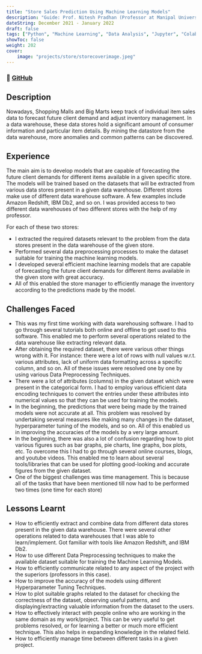 ```yaml
---
title: "Store Sales Prediction Using Machine Learning Models"
description: "Guide: Prof. Nitesh Pradhan (Professor at Manipal University Jaipur)"
dateString: December 2021 - January 2022
draft: false
tags: ["Python", "Machine Learning", "Data Analysis", "Jupyter", "Colab", "Data Warehouse", "Data Mining"]
showToc: false
weight: 202
cover:
    image: "projects/store/storecoverimage.jpeg"
---
```

### 🔗 [GitHub](https://github.com/AK2K01/Stores-Sales-Prediction-using-Machine-Learning-Models.git)

## Description

Nowadays, Shopping Malls and Big Marts keep track of individual item sales data to forecast future client demand and adjust inventory management. In a data warehouse, these data stores hold a significant amount of consumer information and particular item details. By mining the datastore from the data warehouse, more anomalies and common patterns can be discovered.


## Experience

The main aim is to develop models that are capable of forecasting the future client demands for different items available in a given specific store. The models will be trained based on the datasets that will be extracted from various data stores present in a given data warehouse. Different stores make use of different data warehouse software. A few examples include Amazon Redshift, IBM Db2, and so on. I was provided access to two different data warehouses of two different stores with the help of my professor.

For each of these two stores:

- I extracted the required datasets relevant to the problem from the data stores present in the data warehouse of the given store.
- Performed several data preprocessing processes to make the dataset suitable for training the machine learning models.
- I developed several efficient machine learning models that are capable of forecasting the future client demands for different items available in the given store with great accuracy.
- All of this enabled the store manager to efficiently manage the inventory according to the predictions made by the model.


## Challenges Faced

- This was my first time working with data warehousing software. I had to go through several tutorials both online and offline to get used to this software. This enabled me to perform several operations related to the data warehouse like extracting relevant data.
- After obtaining the required dataset, there were various other things wrong with it. For instance: there were a lot of rows with null values w.r.t. various attributes, lack of uniform data formatting across a specific column, and so on. All of these issues were resolved one by one by using various Data Preprocessing Techniques.
- There were a lot of attributes (columns) in the given dataset which were present in the categorical form. I had to employ various efficient data encoding techniques to convert the entries under these attributes into numerical values so that they can be used for training the models.
- In the beginning, the predictions that were being made by the trained models were not accurate at all. This problem was resolved by undertaking several measures like making many changes in the dataset, hyperparameter tuning of the models, and so on. All of this enabled us in improving the accuracies of the models by a very large amount.
- In the beginning, there was also a lot of confusion regarding how to plot various figures such as bar graphs, pie charts, line graphs, box plots, etc. To overcome this I had to go through several online courses, blogs, and youtube videos. This enabled me to learn about several tools/libraries that can be used for plotting good-looking and accurate figures from the given dataset.
- One of the biggest challenges was time management. This is because all of the tasks that have been mentioned till now had to be performed two times (one time for each store)


## Lessons Learnt

- How to efficiently extract and combine data from different data stores present in the given data warehouse. There were several other operations related to data warehouses that I was able to learn/implement. Got familiar with tools like Amazon Redshift, and IBM Db2.
- How to use different Data Preprocessing techniques to make the available dataset suitable for training the Machine Learning Models.
- How to efficiently communicate related to any aspect of the project with the superiors (professors in this case).
- How to improve the accuracy of the models using different Hyperparameter Tuning Techniques.
- How to plot suitable graphs related to the dataset for checking the correctness of the dataset, observing useful patterns, and displaying/extracting valuable information from the dataset to the users.
- How to effectively interact with people online who are working in the same domain as my work/project. This can be very useful to get problems resolved, or for learning a better or much more efficient technique. This also helps in expanding knowledge in the related field.
- How to efficiently manage time between different tasks in a given project. 
